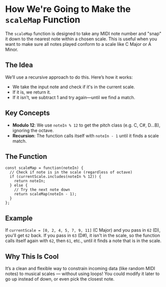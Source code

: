 How We're Going to Make the `scaleMap` Function
===============================================

The `scaleMap` function is designed to take any MIDI note number and "snap" it down to the nearest note within a chosen scale. This is useful when you want to make sure all notes played conform to a scale like C Major or A Minor.

The Idea
--------

We’ll use a recursive approach to do this. Here’s how it works:

*   We take the input note and check if it's in the current scale.
*   If it is, we return it.
*   If it isn’t, we subtract 1 and try again—until we find a match.

Key Concepts
------------

*   **Modulo 12**: We use `noteIn % 12` to get the pitch class (e.g. C, C#, D...B), ignoring the octave.
*   **Recursion**: The function calls itself with `noteIn - 1` until it finds a scale match.

The Function
------------

    const scaleMap = function(noteIn) {
      // Check if note is in the scale (regardless of octave)
      if (currentScale.includes(noteIn % 12)) {
        return noteIn;
      } else {
        // Try the next note down
        return scaleMap(noteIn - 1);
      }
    };

Example
-------

If `currentScale = [0, 2, 4, 5, 7, 9, 11]` (C Major) and you pass in `62` (D), you'll get `62` back. If you pass in `63` (D#), it isn't in the scale, so the function calls itself again with `62`, then `61`, etc., until it finds a note that is in the scale.

Why This Is Cool
----------------

It’s a clean and flexible way to constrain incoming data (like random MIDI notes) to musical scales — without using loops! You could modify it later to go up instead of down, or even pick the closest note.